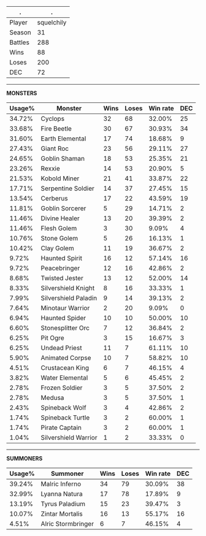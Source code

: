 .|.
|-|-
Player|squelchily
Season|31
Battles|288
Wins|88
Loses|200
DEC|72

---
**MONSTERS**

Usage%|Monster|Wins|Loses|Win rate|DEC|
-|-|-|-|-|-|
34.72%|Cyclops|32|68|32.00%|25|
33.68%|Fire Beetle|30|67|30.93%|34|
31.60%|Earth Elemental|17|74|18.68%|9|
27.43%|Giant Roc|23|56|29.11%|27|
24.65%|Goblin Shaman|18|53|25.35%|21|
23.26%|Rexxie|14|53|20.90%|5|
21.53%|Kobold Miner|21|41|33.87%|22|
17.71%|Serpentine Soldier|14|37|27.45%|15|
13.54%|Cerberus|17|22|43.59%|19|
11.81%|Goblin Sorcerer|5|29|14.71%|2|
11.46%|Divine Healer|13|20|39.39%|2|
11.46%|Flesh Golem|3|30|9.09%|4|
10.76%|Stone Golem|5|26|16.13%|1|
10.42%|Clay Golem|11|19|36.67%|2|
9.72%|Haunted Spirit|16|12|57.14%|16|
9.72%|Peacebringer|12|16|42.86%|2|
8.68%|Twisted Jester|13|12|52.00%|14|
8.33%|Silvershield Knight|8|16|33.33%|1|
7.99%|Silvershield Paladin|9|14|39.13%|2|
7.64%|Minotaur Warrior|2|20|9.09%|0|
6.94%|Haunted Spider|10|10|50.00%|10|
6.60%|Stonesplitter Orc|7|12|36.84%|2|
6.25%|Pit Ogre|3|15|16.67%|3|
6.25%|Undead Priest|11|7|61.11%|10|
5.90%|Animated Corpse|10|7|58.82%|10|
4.51%|Crustacean King|6|7|46.15%|4|
3.82%|Water Elemental|5|6|45.45%|2|
2.78%|Frozen Soldier|3|5|37.50%|2|
2.78%|Medusa|3|5|37.50%|1|
2.43%|Spineback Wolf|3|4|42.86%|2|
1.74%|Spineback Turtle|3|2|60.00%|1|
1.74%|Pirate Captain|3|2|60.00%|1|
1.04%|Silvershield Warrior|1|2|33.33%|0|

---
**SUMMONERS**

Usage%|Summoner|Wins|Loses|Win rate|DEC|
-|-|-|-|-|-|
39.24%|Malric Inferno|34|79|30.09%|38|
32.99%|Lyanna Natura|17|78|17.89%|9|
13.19%|Tyrus Paladium|15|23|39.47%|3|
10.07%|Zintar Mortalis|16|13|55.17%|16|
4.51%|Alric Stormbringer|6|7|46.15%|4|

